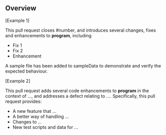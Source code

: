 ## Overview

[Example 1]

This pull request closes #number, and introduces several changes, fixes and enhancements to **program**, including

- Fix 1
- Fix 2
- Enhancement

A sample file has been added to sampleData to demonstrate and verify the expected behaviour.

[Example 2]

This pull request adds several code enhancements to **program** in the context of ..., and addresses a defect relating to ....  Specifically, this pull request provides:

- A new feature that ...
- A better way of handling ...
- Changes to ...
- New test scripts and data for ...

